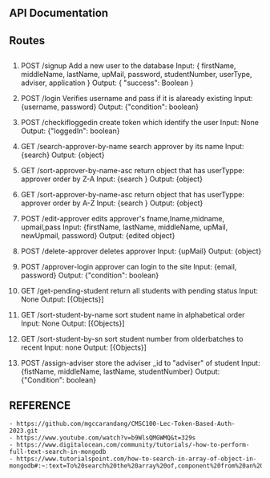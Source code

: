 ## API Documentation

## Routes

##

1. POST /signup
Add a new user to the database
Input: { firstName, middleName, lastName, upMail, password, studentNumber, userType, adviser, application }
Output: { "success": Boolean }

2. POST /login
Verifies username and pass if it is alaready existing
Input: {username, password}
Output: {"condition": boolean}

3. POST /checkifloggedin
create token which identify the user
Input: None
Output: {"loggedIn": boolean}

4. GET /search-approver-by-name
search approver by its name
Input: {search}
Output: {object}

5. GET /sort-approver-by-name-asc
return object that has userTyppe: approver order by Z-A
Input: {search }
Output: {object}

6. GET /sort-approver-by-name-asc
return object that has userTyppe: approver order by A-Z
Input: {search }
Output: {object}

7. POST /edit-approver
edits approver's fname,lname,midname, upmail,pass
Input: {firstName, lastName, middleName, upMail, newUpmail, password}
Output: {edited object}

8. POST /delete-approver
deletes approver
Input: {upMail}
Output: {object}

9. POST /approver-login
approver can login to the site
Input: {email, password}
Output: {"condition": boolean}

10. GET /get-pending-student
return all students with pending status
Input: None
Output: [{Objects}]

11. GET /sort-student-by-name
sort student name in alphabetical order
Input: None
Output: [{Objects}]

12. GET /sort-student-by-sn
sort student number from olderbatches to recent 
Input: none
Output: [{Objects}]

13. POST /assign-adviser
store the adviser _id to "adviser" of student
Input: {fistName, middleName, lastName, studentNumber}
Output: {"Condition": boolean}




## REFERENCE
    - https://github.com/mgccarandang/CMSC100-Lec-Token-Based-Auth-2023.git
    - https://www.youtube.com/watch?v=b9WlsQMGWMQ&t=329s
    - https://www.digitalocean.com/community/tutorials/-how-to-perform-full-text-search-in-mongodb
    - https://www.tutorialspoint.com/how-to-search-in-array-of-object-in-mongodb#:~:text=To%20search%20the%20array%20of,component%20from%20an%20array%20object.